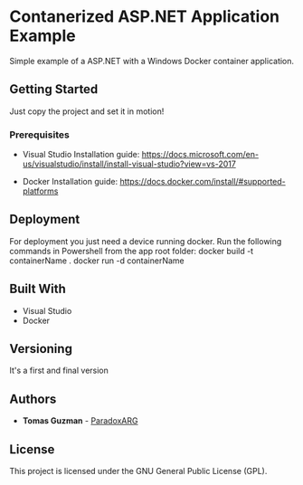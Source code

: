 # Contanerized ASP.NET Application Example

Simple example of a ASP.NET with a Windows Docker container application.

## Getting Started

Just copy the project and set it in motion!

### Prerequisites

* Visual Studio
	Installation guide: https://docs.microsoft.com/en-us/visualstudio/install/install-visual-studio?view=vs-2017

* Docker
	Installation guide: https://docs.docker.com/install/#supported-platforms
		
## Deployment

For deployment you just need a device running docker.
Run the following commands in Powershell from the app root folder:
docker build -t containerName .
docker run -d containerName

## Built With

* Visual Studio
* Docker


## Versioning

It's a first and final version

## Authors

* **Tomas Guzman** - [ParadoxARG](https://github.com/ParadoxARG)


## License

This project is licensed under the GNU General Public License (GPL).

